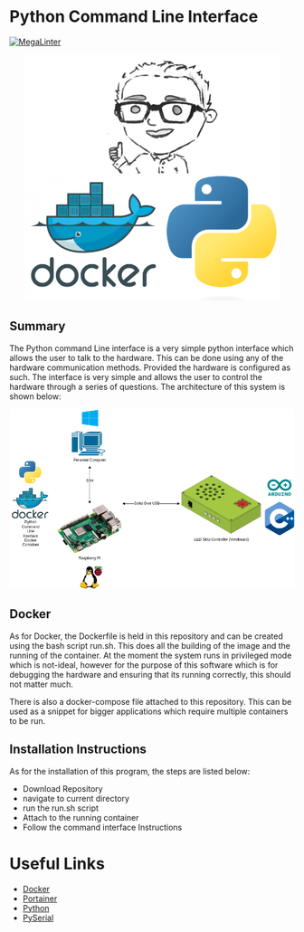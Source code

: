 # Python Command Line Interface

[![MegaLinter](https://github.com/ScottGibb/LED-Strip-Controller-TUI/actions/workflows/Mega%20Linter.yaml/badge.svg)](https://github.com/ScottGibb/LED-Strip-Controller-TUI/actions/workflows/Mega%20Linter.yaml)

<center>
  <img src ="docs/Languages_And_Tools.png">
</center>

## Summary

The Python command Line interface is a very simple python interface which allows the user to talk to the hardware. This can be done using any of the hardware communication methods. Provided the hardware is configured as such. The interface is very simple and allows the user to control the hardware through a series of questions. The architecture of this system is shown below:
<center>
<img src = docs/System-Diagram.png>
</center>

## Docker
As for Docker, the Dockerfile is held in this repository and can be created using the bash script run.sh. This does all the building of the image and the running of the container. At the moment the system runs in privileged mode which is not-ideal, however for the purpose of this software which is for debugging the hardware and ensuring that its running correctly, this should not matter much.

 There is also a docker-compose file attached to this repository. This can be used as a snippet for bigger applications which require multiple containers to be run.

## Installation Instructions
As for the installation of this program, the steps are listed below:

- Download Repository
- navigate to current directory
- run the run.sh script
- Attach to the running container
- Follow the command interface Instructions

# Useful Links

- [Docker](https://docs.docker.com/)
- [Portainer](https://www.portainer.io/)
- [Python](https://www.python.org/)
- [PySerial](https://pyserial.readthedocs.io/en/latest/)